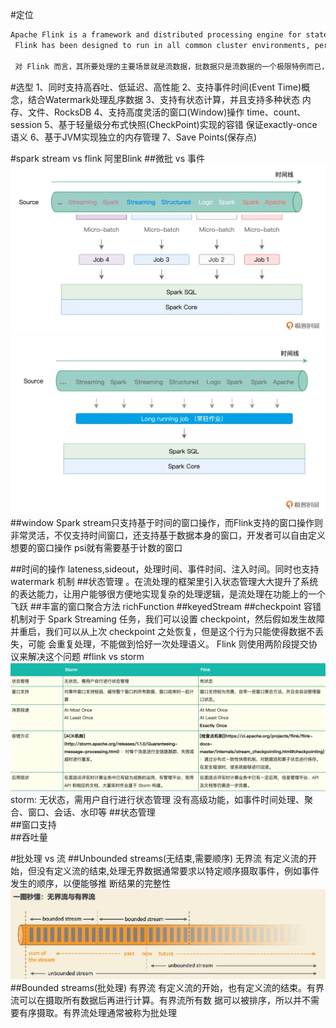#定位
```asp
Apache Flink is a framework and distributed processing engine for stateful computations over unbounded and bounded data streams.
 Flink has been designed to run in all common cluster environments, perform computations at in-memory speed and at any scale
 
 对 Flink 而言，其所要处理的主要场景就是流数据，批数据只是流数据的一个极限特例而已，所以 Flink 也是一款真正的流批统一的计算引擎
```
#选型
1、同时支持高吞吐、低延迟、高性能
2、支持事件时间(Event Time)概念，结合Watermark处理乱序数据 
3、支持有状态计算，并且支持多种状态 内存、文件、RocksDB 
4、支持高度灵活的窗口(Window)操作 time、count、session 
5、基于轻量级分布式快照(CheckPoint)实现的容错 保证exactly-once语义 
6、基于JVM实现独立的内存管理
7、Save Points(保存点)

#spark stream vs flink
阿里Blink
[](https://time.geekbang.org/column/article/128538)
[](https://time.geekbang.org/column/article/99152)
[](https://time.geekbang.org/column/article/447514)
[](https://blog.51cto.com/u_15259710/3176637)
##微批 vs 事件
![](.z_04_spark_01_拓扑_images/13547a8c.png)
![](.z_04_spark_01_拓扑_images/08c07e34.png)
##window
Spark stream只支持基于时间的窗口操作，而Flink支持的窗口操作则非常灵活，不仅支持时间窗口，还支持基于数据本身的窗口，开发者可以自由定义想要的窗口操作
psi就有需要基于计数的窗口

##时间的操作
lateness,sideout，处理时间、事件时间、注入时间。同时也支持 watermark 机制
[](https://www.cnblogs.com/leon0/p/10796932.html)
##状态管理
[](https://developer.aliyun.com/article/669030)
。在流处理的框架里引入状态管理大大提升了系统的表达能力，让用户能够很方便地实现复杂的处理逻辑，是流处理在功能上的一个飞跃
##丰富的窗口聚合方法
richFunction
##keyedStream
##checkpoint
容错机制对于 Spark Streaming 任务，我们可以设置 checkpoint，然后假如发生故障
并重启，我们可以从上次 checkpoint 之处恢复，但是这个行为只能使得数据不丢失，可能 会重复处理，不能做到恰好一次处理语义。
Flink 则使用两阶段提交协议来解决这个问题
#flink vs storm
![](.z_00_常见问题__images/8698fcea.png)
[](https://tech.meituan.com/2017/11/17/flink-benchmark.html)
[](https://www.infoq.cn/article/scb2*ofyrqt2o0byrpfq)
storm:
无状态，需用户自行进行状态管理
没有高级功能，如事件时间处理、聚合、窗口、会话、水印等
##状态管理	
##窗口支持	
##吞吐量

#批处理 vs 流
##Unbounded streams(无结束,需要顺序)
无界流 有定义流的开始，但没有定义流的结束,处理无界数据通常要求以特定顺序摄取事件，例如事件发生的顺序，以便能够推 断结果的完整性
![](.z_05_flink_01_核心功能_无界流_有界流_流处理_批处理_images/c61b5806.png)
##Bounded streams(批处理)
有界流 有定义流的开始，也有定义流的结束。有界流可以在摄取所有数据后再进行计算。有界流所有数
据可以被排序，所以并不需要有序摄取。有界流处理通常被称为批处理
